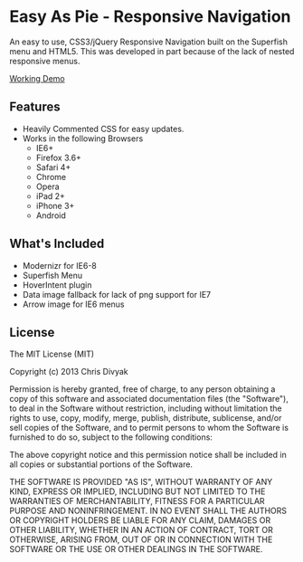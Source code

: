 Easy As Pie - Responsive Navigation
===================================

An easy to use, CSS3/jQuery Responsive Navigation built on the Superfish menu and HTML5. This was developed in part because
of the lack of nested responsive menus. 

<a href="http://chrisdivyak.com/dev/easyaspie/" target="_blank">Working Demo</a>

<h2>Features</h2>

- Heavily Commented CSS for easy updates.
- Works in the following Browsers
  - IE6+
  - Firefox 3.6+
  - Safari 4+
  - Chrome
  - Opera
  - iPad 2+
  - iPhone 3+
  - Android
  
<h2>What's Included</h2>

 - Modernizr for IE6-8
 - Superfish Menu
 - HoverIntent plugin
 - Data image fallback for lack of png support for IE7
 - Arrow image for IE6 menus
 
<h2>License</h2>
 The MIT License (MIT)

 Copyright (c) 2013 Chris Divyak

 Permission is hereby granted, free of charge, to any person obtaining a copy
 of this software and associated documentation files (the "Software"), to deal
 in the Software without restriction, including without limitation the rights
 to use, copy, modify, merge, publish, distribute, sublicense, and/or sell
 copies of the Software, and to permit persons to whom the Software is
 furnished to do so, subject to the following conditions:

 The above copyright notice and this permission notice shall be included in
 all copies or substantial portions of the Software.

 THE SOFTWARE IS PROVIDED "AS IS", WITHOUT WARRANTY OF ANY KIND, EXPRESS OR
 IMPLIED, INCLUDING BUT NOT LIMITED TO THE WARRANTIES OF MERCHANTABILITY,
 FITNESS FOR A PARTICULAR PURPOSE AND NONINFRINGEMENT. IN NO EVENT SHALL THE
 AUTHORS OR COPYRIGHT HOLDERS BE LIABLE FOR ANY CLAIM, DAMAGES OR OTHER
 LIABILITY, WHETHER IN AN ACTION OF CONTRACT, TORT OR OTHERWISE, ARISING FROM,
 OUT OF OR IN CONNECTION WITH THE SOFTWARE OR THE USE OR OTHER DEALINGS IN
 THE SOFTWARE.
